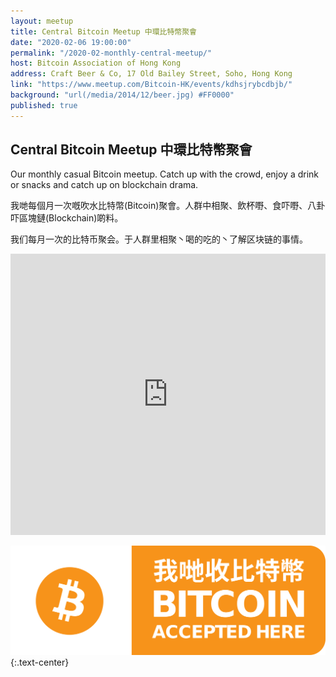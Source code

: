 ```yaml
---
layout: meetup
title: Central Bitcoin Meetup 中環比特幣聚會
date: "2020-02-06 19:00:00"
permalink: "/2020-02-monthly-central-meetup/"
host: Bitcoin Association of Hong Kong
address: Craft Beer & Co, 17 Old Bailey Street, Soho, Hong Kong
link: "https://www.meetup.com/Bitcoin-HK/events/kdhsjrybcdbjb/"
background: "url(/media/2014/12/beer.jpg) #FF0000"
published: true
---
```


## Central Bitcoin Meetup 中環比特幣聚會

Our monthly casual Bitcoin meetup. Catch up with the crowd, enjoy a drink or snacks and catch up on blockchain drama.

我哋每個月一次嘅吹水比特幣(Bitcoin)聚會。人群中相聚、飲杯嘢、食吓嘢、八卦吓區塊鏈(Blockchain)啲料。

我们每月一次的比特币聚会。于人群里相聚丶喝的吃的丶了解区块链的事情。

<iframe src="https://www.google.com/maps/embed?pb=!1m18!1m12!1m3!1d3691.90750878979!2d114.15130031495434!3d22.281493185333307!2m3!1f0!2f0!3f0!3m2!1i1024!2i768!4f13.1!3m3!1m2!1s0x3404007b0f81bdfd%3A0xa6adad8d25123f98!2sCraft%20Brew%20%26%20Co.!5e0!3m2!1sen!2shk!4v1570515426151!5m2!1sen!2shk" width="100%" height="450" frameborder="0" style="border:0;" allowfullscreen=""></iframe>

![Bitcoin Accepted Here](/media/2017/01/accepted.png)
{:.text-center}
